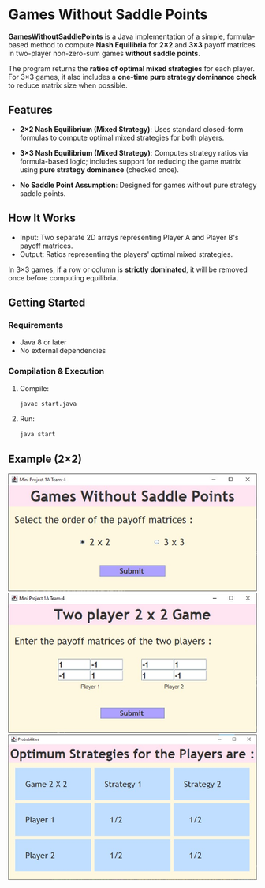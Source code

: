 # Games Without Saddle Points

**GamesWithoutSaddlePoints** is a Java implementation of a simple, formula-based method to compute **Nash Equilibria** for **2×2** and **3×3** payoff matrices in two-player non-zero-sum games **without saddle points**.

The program returns the **ratios of optimal mixed strategies** for each player. For 3×3 games, it also includes a **one-time pure strategy dominance check** to reduce matrix size when possible.

## Features

- **2×2 Nash Equilibrium (Mixed Strategy)**:
  Uses standard closed-form formulas to compute optimal mixed strategies for both players.

- **3×3 Nash Equilibrium (Mixed Strategy)**:
  Computes strategy ratios via formula-based logic; includes support for reducing the game matrix using **pure strategy dominance** (checked once).

- **No Saddle Point Assumption**:
  Designed for games without pure strategy saddle points.

## How It Works

- Input: Two separate 2D arrays representing Player A and Player B's payoff matrices.
- Output: Ratios representing the players' optimal mixed strategies.

In 3×3 games, if a row or column is **strictly dominated**, it will be removed once before computing equilibria.

## Getting Started

### Requirements

- Java 8 or later
- No external dependencies

### Compilation & Execution

1. Compile:

   ```bash
   javac start.java
   ```

2. Run:

   ```bash
   java start
   ```

## Example (2×2)

![](./screenshots/image1.jpg)
![](./screenshots/image2.jpg)
![](./screenshots/image3.jpg)
